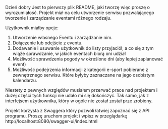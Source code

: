 Dzień dobry 
Jest to pierwszy plik README, jaki tworzę więc proszę o wyrozumiałość. 
Projekt miał na celu utworzenie serwisu pozwalającego tworzenie i zarządzanie eventami różnego  rodzaju. 

Użytkownik miałby opcje:
1. Utworzenie własnego Eventu i zarządzanie nim.
2. Dołączenie lub odejście z eventu.
3. Dodawanie i usuwanie użytkownik do listy przyjaciół, a co się z tym wiąże sprawdzanie, w jakich eventach biorą oni udział
4. Możliwość sprawdzenia pogody w określone dni (aby lepiej zaplanować event)
5. Możliwość podejrzenia informacji z kategorii e-sport pobierane z zewnętrznego serwisu. Które byłyby zaznaczane na jego osobistym kalendarzu.

Niestety z pewnych względów musiałem przerwać prace nad projektem i dużej części tych funkcji nie udało mi się dokończyć.
Tak samo, jak z interfejsem użytkownika, który w ogóle nie został został prze zrobiony.

Projekt korzysta z Swaggera który pozwoli łatwiej zapoznać się z API programu. Proszę uruchom projekt i 
wpisz w przeglądarkę http://localhost:8080/swagger-ui/index.html

